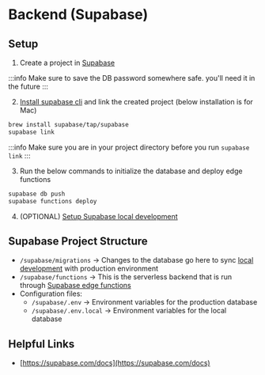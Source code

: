 # Backend (Supabase)

## Setup

1. Create a project in [Supabase](https://supabase.com/)

:::info
Make sure to save the DB password somewhere safe. you'll need it in the future
:::

2. [Install supabase cli](https://supabase.com/docs/guides/cli/getting-started#installing-the-supabase-cli) and link the created project (below installation is for Mac)

```bash
brew install supabase/tap/supabase
supabase link
```

:::info
Make sure you are in your project directory before you run `supabase link`
:::

3. Run the below commands to initialize the database and deploy edge functions

```bash
supabase db push
supabase functions deploy
```


4. (OPTIONAL) [Setup Supabase local development](supabase-local-development.md)

## Supabase Project Structure

* `/supabase/migrations` -> Changes to the database go here to sync [local development](supabase-local-development.md) with production environment
* `/supabase/functions` -> This is the serverless backend that is run through [Supabase edge functions](https://supabase.com/docs/guides/functions)
* Configuration files:
  * `/supabase/.env` -> Environment variables for the production database
  * `/supabase/.env.local` -> Environment variables for the local database

## Helpful Links

* [https://supabase.com/docs](https://supabase.com/docs)

